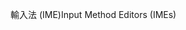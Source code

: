<span data-ttu-id="2bad5-101">輸入法 (IME)</span><span class="sxs-lookup"><span data-stu-id="2bad5-101">Input Method Editors (IMEs)</span></span>